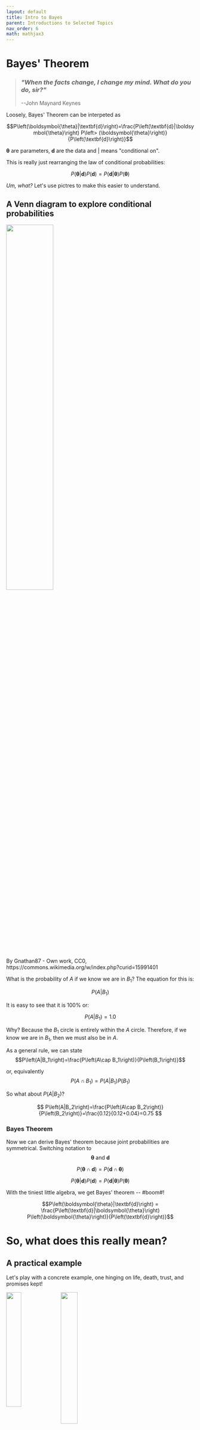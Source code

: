 ```yaml
---
layout: default
title: Intro to Bayes
parent: Introductions to Selected Topics
nav_order: 6
math: mathjax3
---
```


# Bayes' Theorem
> ### _"When the facts change, I change my mind. What do you do, sir?"_
> --John Maynard Keynes

Loosely, Bayes' Theorem can be interpeted as 

 $$P\left(\boldsymbol{\theta}|\textbf{d}\right)=\frac{P\left(\textbf{d}|\boldsymbol{\theta}\right) P\left> (\boldsymbol{\theta}\right)}{P\left(\textbf{d}\right)}$$
 
 $\boldsymbol{\theta}$  are parameters, $\mathbf{d}$ are the data and  $|$ means "conditional on".

This is really just rearranging the law of conditional probabilities:

 $$P\left(\boldsymbol{\theta}|\textbf{d}\right)P\left(\textbf{d}\right)=P\left(\textbf{d}|\boldsymbol{\theta}\right) P\left(\boldsymbol{\theta}\right)$$

 _Um, what?_ Let's use pictres to make this easier to understand.

## A Venn diagram to explore conditional probabilities
<img src="intro_to_bayes_files\conditional_probability.png" style="float: left; width: 50%; margin-right: 1%; margin-bottom: 0.5em;">
<p style="clear: both;">
By Gnathan87 - Own work, CC0, https://commons.wikimedia.org/w/index.php?curid=15991401

What is the probability of $A$ if we know we are in $B_1$? The equation for this is:

$$P\left(A|B_1\right)$$

It is easy to see that it is 100% or:

$$P\left(A|B_1\right)=1.0$$

Why? Because the $B_1$ circle is entirely within the $A$ circle. Therefore, if we know we are in $B_1$, then we must also be in $A$.

As a general rule, we can state 
$$P\left(A|B_1\right)=\frac{P\left(A\cap B_1\right)}{P\left(B_1\right)}$$

or, equivalently 
$$P\left(A\cap B_1\right)=P\left(A|B_1\right)P\left(B_1\right)$$

 So what about $P\left(A|B_2\right)$?

$$
P\left(A|B_2\right)=\frac{P\left(A\cap B_2\right)}{P\left(B_2\right)}=\frac{0.12}{0.12+0.04}=0.75
$$

### Bayes Theorem

Now we can derive Bayes' theorem because joint probabilities are symmetrical. Switching notation to 
$$\boldsymbol{\theta} \text{ and }
\mathbf{d}$$

$$P\left(\boldsymbol{\theta}\cap \mathbf{d}\right)=P\left(\mathbf{d}\cap \boldsymbol{\theta}\right)$$

$$P\left(\boldsymbol{\theta}|\textbf{d}\right) P\left(\textbf{d}\right) = P\left(\textbf{d}|\boldsymbol{\theta}\right) P\left(\boldsymbol{\theta}\right)$$

 With the tiniest little algebra, we get Bayes' theorem -- #boom#!

$$P\left(\boldsymbol{\theta}|\textbf{d}\right) = \frac{P\left(\textbf{d}|\boldsymbol{\theta}\right) P\left(\boldsymbol{\theta}\right)}{P\left(\textbf{d}\right)}$$


# So, what does this really mean?  

## A practical example

 Let's play with a concrete example, one hinging on life, death, trust, and promises kept!


 
<img src="intro_to_bayes_files\plant.JPG" style="float: left; width: 28%; margin-right: 1%; margin-bottom: 0em;">
<img src="intro_to_bayes_files\dead_plant.JPG" style="float: left; width: 30%; margin-right: 1%; margin-bottom: 0em;">
<p style="clear: both;">

 You have a plant at home, and you're going to go away for a week. If it gets watered, its probability of dying is 15%. If it doesn't get watered, it is 80% likely to die. You ask your partner to water it for you and you are 90% certain they will do it.

 We can express this all in terms of probabilities and conditional probabilities.

### First a couple definitions:

$\theta_w$: partner waters the plant

$\theta_{nw}$: partner forgets to water the plant

$d_a$: plant is alive when we return 

$d_d$: plant is dead when we return

 $\mathbf{d} = [d_a,d_d]$: a vector of all possible outcomes
 
 $\boldsymbol{\theta} = [\theta_w,\theta_{nw}]$: a vector of all possible outcomes

Cool, so let's express what we know in probability equations

$$P\left(d_d | \theta_w\right)=0.15$$
$$P\left(d_d | \theta_{nw}\right)=0.8$$
$$P\left(\theta_w\right)=0.9$$
$$P\left(\theta_{nw}\right)=0.1$$



And we can assign these as python variables to get our maths groove on


```python
PDd_thw = 0.15
PDd_thnw = 0.8
Prior_thw = 0.9
Prior_thnw = 0.1
```

Now we can ask questions like, "what is the probability the plant is dead"

To calculate, we add up all the conditional probablities like this:

$$P\left(d_d\right) = P\left(d_d\cap\theta_w\right) + P\left(d_d\cap\theta_{nw}\right)$$

$$P\left(d_d\right) = P\left(d_d|\theta_w\right)P\left(\theta_w\right) + P\left(d_d|\theta_{nw}\right)P\left(\theta_{nw}\right)$$


```python
PDd = PDd_thw*Prior_thw + PDd_thnw*Prior_thnw
print ('Probability Plant is dead = {0:.3f}'.format(PDd))
```

    Probability Plant is dead = 0.215
    

Since we only have two discrete outcomes, the probability of the plant being alive is simply 

$$P\left(d_a\right)=1-P\left(d_d\right)$$


```python
PDa = 1-PDd
print ('Probability Plant is alive = {0:.3f}'.format(PDa))
```

    Probability Plant is alive = 0.785
    

Great! So we can incorporate all the possible arrangements of events to determine likely outcomes. But....what we are _really_ interested in is what we learn with partial information. This is where household harmony can be made or broken!

## Learning from information

We come home and see that the plant is dead (crumbs!). Who to blame? What is the probability that our partner forgot to water it? 

Mathematically, this is;
$$P\left(\theta_{nw} | d_d\right)$$

We can use Bayes' theorem to evaluate this new information (e.g. we have observed that the plant is dead)

$$P\left(\theta_{nw} | d_d\right) = \frac{P\left(d_d | \theta_{nw}\right) P\left(\theta_{nw}\right)}{P\left(d_d\right)}$$


```python
PthnwDd = PDd_thnw * Prior_thnw/ PDd
print ("Probability that partner failed to water the plant")
print("having seen it's dead is {0:.3f}".format(PthnwDd))
```

    Probability that partner failed to water the plant
    having seen it's dead is 0.372
    

Alternatively, we can see the converse: How likely did our partner water the plant given that it's alive?

$$P\left(\theta_w | d_a\right) = \frac{P\left(d_a | \theta_w\right) P\left(\theta_w\right)}{P\left(d_a\right)}$$


```python
PthwDa = (1-PDd_thw) * Prior_thw/ PDa
print ("Probability that partner did water the plant")
print ("having seen it's alive is {0:.3f}".format(PthwDa))
```

    Probability that partner did water the plant
    having seen it's alive is 0.975
    

How likely did our partner forget, given that we see it's alive?

$$P\left(\theta_{nw} | d_a\right) = \frac{P\left(d_a | \theta_{nw}\right) P\left(\theta_{nw}\right)}{P\left(d_a\right)}$$


```python
PthnwDa = (1-PDd_thnw) * Prior_thnw/ PDa
print ("Probability that partner forgot to water the plant")
print("having seen it's alive is {0:.3f}".format(PthnwDa))
```

    Probability that partner forgot to water the plant
    having seen it's alive is 0.025
    

### Continuous variables

Right then, but we are in the world of continuous variables, not simple discrete probabilities

This means that we end up with probability density functions rather than discrete probabilities and the denominator on the RHS gets tricky to evaluate (the total probability). Luckily, we are mostly conncerned with finding the parameters that maximize the probability and less concerned with the probability itself.

<img src="intro_to_bayes_files\Fig10.3_Bayes_figure.png" style="float: left; width: 75%; margin-right: 1%; margin-bottom: 0.5em;">


This is a learning framework, where what we know at the end is a function of what we started with and what we _learned_ through a new experiment (model) or new information

$$\underbrace{P(\boldsymbol{\theta}|\textbf{d})}_{\substack{\text{posterior} \\ \text{pdf}}} \propto \underbrace{\mathcal{L}( \boldsymbol{\theta}| \textbf{d})}_{\substack{\text{likelihood} \\ \text{function}}} \underbrace{P(\boldsymbol{\theta})}_{\substack{\text{prior } \\ \text{pdf}}} $$

$$\underbrace{P(\boldsymbol{\theta}|\textbf{d})}_{\substack{\text{what we} \\ \text{know now}}} \propto \underbrace{\mathcal{L}(\boldsymbol{\theta} | \textbf{d})}_{\substack{\text{what we} \\ \text{learned}}} \underbrace{P(\boldsymbol{\theta})}_{\substack{\text{what we} \\ \text{knew}}} $$

## Let's look at an interactive example of how distributions behave


```python
import bayes_helper as bh
from ipywidgets import interact
```


```python
bh.plot_posterior(prior_mean=10, prior_std=11, likeli_mean = 25, likeli_std=5);
```

    findfont: Font family ['sans-serif'] not found. Falling back to DejaVu Sans.
    findfont: Generic family 'sans-serif' not found because none of the following families were found: Univers 57 Condensed
    


    
![png](intro_to_bayes_files/intro_to_bayes_39_1.png)
    



```python
interact(bh.plot_posterior,
         prior_mean=(1, 20., .5), likeli_mean=(1, 20, 1), 
         prior_std=(.1, 8, .1), likeli_std=(.1, 8, 2));
```

    D:\Workspace\hugm0001\anaconda\lib\site-packages\ipykernel\pylab\backend_inline.py:11: DeprecationWarning: `ipykernel.pylab.backend_inline` is deprecated, directly use `matplotlib_inline.backend_inline`
    


    interactive(children=(FloatSlider(value=10.5, description='prior_mean', max=20.0, min=1.0, step=0.5), FloatSli…


# The mandatory "coin-flipping example" 
> _Borrowed from **Bayesian Methods for Hackers**. The full Github repository is available [here](https://github.com/CamDavidsonPilon/Probabilistic-Programming-and-Bayesian-Methods-for-Hackers)_

We can start with an "ignorance" prior - equal probabilities of all outcomes (both, in the case---heads and tails). By flipping a coin we can observer outcomes, constantly updating and learning from each experiment.


```python
max_trials = 1000
# The code below can be passed over, as it is currently not important, plus it
# uses advanced topics we have not covered yet. 
%matplotlib inline
from IPython.core.pylabtools import figsize
import numpy as np
from matplotlib import pyplot as plt
figsize(11, 9)

import scipy.stats as stats
dist = stats.beta
n_trials = [0, 1, 2, 3, 4, 5, 8, 15, 50, max_trials]
data = stats.bernoulli.rvs(0.5, size=n_trials[-1])
x = np.linspace(0, 1, 100)

# For the already prepared, I'm using Binomial's conj. prior.
for k, N in enumerate(n_trials):
    sx = plt.subplot(int(len(n_trials) / 2), 2, k + 1)
    plt.xlabel("$p$, probability of heads") \
        if k in [0, len(n_trials) - 1] else None
    plt.setp(sx.get_yticklabels(), visible=False)
    heads = data[:N].sum()
    y = dist.pdf(x, 1 + heads, 1 + N - heads)
    plt.plot(x, y, label="observe %d tosses,\n %d heads" % (N, heads))
    plt.fill_between(x, 0, y, color="#348ABD", alpha=0.4)
    plt.vlines(0.5, 0, 4, color="k", linestyles="--", lw=1)

    leg = plt.legend()
    leg.get_frame().set_alpha(0.4)
    plt.autoscale(tight=True)
plt.suptitle("Bayesian updating of posterior probabilities",
             y=1.02,
             fontsize=14)
plt.tight_layout();
```

    findfont: Font family ['sans-serif'] not found. Falling back to DejaVu Sans.
    findfont: Generic family 'sans-serif' not found because none of the following families were found: Univers 57 Condensed
    


    
![png](intro_to_bayes_files/intro_to_bayes_42_1.png)
    


The posterior probabilities are represented by the curves, and our uncertainty is proportional to the width of the curve. As the plot above shows, as we start to observe data our posterior probabilities start to shift and move around. Eventually, as we observe more and more data (coin-flips), our probabilities will tighten closer and closer around the true value of $p=0.5$ (marked by a dashed line). 

Notice that the plots are not always *peaked* at 0.5. There is no reason it should be: recall we assumed we did not have a prior opinion of what $p$ is. In fact, if we observe quite extreme data, say 8 flips and only 1 observed heads, our distribution would look very biased *away* from lumping around 0.5 (with no prior opinion, how confident would you feel betting on a fair coin after observing 8 tails and 1 head). As more data accumulates, we would see more and more probability being assigned at $p=0.5$, though never all of it.


<img src="intro_to_bayes_files\bayes_editorial.png" style="float: left; width: 75%; margin-right: 1%; margin-bottom: 0.5em;">


